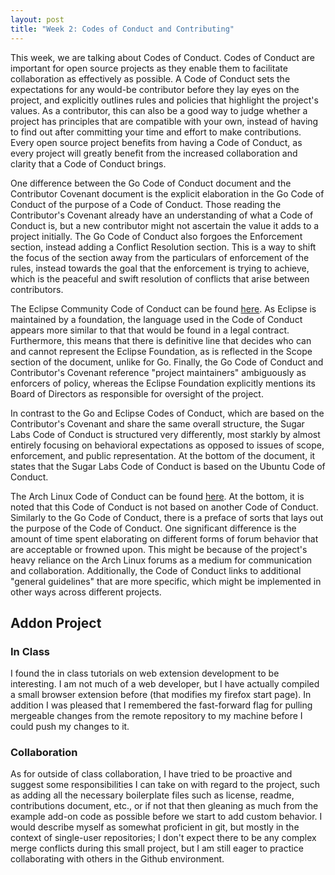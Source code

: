 ```yaml
---
layout: post
title: "Week 2: Codes of Conduct and Contributing"
---
```


This week, we are talking about Codes of Conduct. Codes of Conduct are
important for open source projects as they enable them to facilitate
collaboration as effectively as possible. A Code of Conduct sets the
expectations for any would-be contributor before they lay eyes on the
project, and explicitly outlines rules and policies that highlight the
project's values.  As a contributor, this can also be a good way to judge
whether a project has principles that are compatible with your own, instead
of having to find out after committing your time and effort to make
contributions. Every open source project benefits from having a Code of
Conduct, as every project will greatly benefit from the increased
collaboration and clarity that a Code of Conduct brings.

<!--more-->

One difference between the Go Code of Conduct document and the Contributor
Covenant document is the explicit elaboration in the Go Code of Conduct of
the purpose of a Code of Conduct. Those reading the Contributor's Covenant
already have an understanding of what a Code of Conduct is, but a new
contributor might not ascertain the value it adds to a project initially.
The Go Code of Conduct also forgoes the Enforcement section, instead adding
a Conflict Resolution section. This is a way to shift the focus of the
section away from the particulars of enforcement of the rules, instead
towards the goal that the enforcement is trying to achieve, which is the
peaceful and swift resolution of conflicts that arise between contributors.

The Eclipse Community Code of Conduct can be found
[here](https://www.eclipse.org/org/documents/Community_Code_of_Conduct.php).
As Eclipse is maintained by a foundation, the language used in the Code of
Conduct appears more similar to that that would be found in a legal
contract.  Furthermore, this means that there is definitive line that
decides who can and cannot represent the Eclipse Foundation, as is
reflected in the Scope section of the document, unlike for Go. Finally, the
Go Code of Conduct and Contributor's Covenant reference "project
maintainers" ambiguously as enforcers of policy, whereas the Eclipse
Foundation explicitly mentions its Board of Directors as responsible for
oversight of the project.

In contrast to the Go and Eclipse Codes of Conduct, which are based on the
Contributor's Covenant and share the same overall structure, the Sugar Labs
Code of Conduct is structured very differently, most starkly by almost
entirely focusing on behavioral expectations as opposed to issues of scope,
enforcement, and public representation. At the bottom of the document, it
states that the Sugar Labs Code of Conduct is based on the Ubuntu Code of
Conduct.

The Arch Linux Code of Conduct can be found
[here](https://terms.archlinux.org/docs/code-of-conduct/). At the bottom,
it is noted that this Code of Conduct is not based on another Code of
Conduct.  Similarly to the Go Code of Conduct, there is a preface of sorts
that lays out the purpose of the Code of Conduct. One significant
difference is the amount of time spent elaborating on different forms of
forum behavior that are acceptable or frowned upon. This might be because
of the project's heavy reliance on the Arch Linux forums as a medium for
communication and collaboration.  Additionally, the Code of Conduct links
to additional "general guidelines" that are more specific, which might be
implemented in other ways across different projects.

## Addon Project

### In Class

I found the in class tutorials on web extension development to be 
interesting. I am not much of a web developer, but I have actually 
compiled a small browser extension before (that modifies my firefox start
page). In addition I was pleased that I remembered the fast-forward flag
for pulling mergeable changes from the remote repository to my machine 
before I could push my changes to it.

### Collaboration

As for outside of class collaboration, I have tried to be proactive and suggest
some responsibilities I can take on with regard to the project, such as adding
all the necessary boilerplate files such as license, readme, contributions
document, etc., or if not that then gleaning as much from the example add-on
code as possible before we start to add custom behavior. I would describe myself
as somewhat proficient in git, but mostly in the context of single-user
repositories; I don't expect there to be any complex merge conflicts during this
small project, but I am still eager to practice collaborating with others in the
Github environment.
